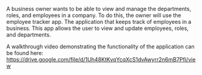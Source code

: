 A business owner wants to be able to view and manage the departments, roles, and employees in a company.
To do this, the owner will use the employee tracker app. The application that keeps track of employees in a business.
This app allows the user to view and update employees, roles, and departments.

A walkthrough video demonstrating the functionality of the application can be found here:
https://drive.google.com/file/d/1Uh48KtKvqYcqXcS1dvAwyrr2n6mB7Pfi/view

